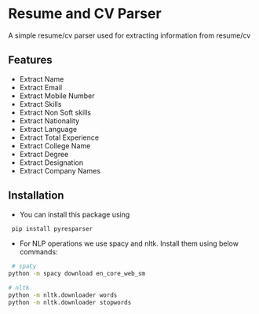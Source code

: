 
# Resume and CV Parser

A simple resume/cv parser used for extracting information from resume/cv

## Features

- Extract Name
- Extract Email
- Extract Mobile Number
- Extract Skills
- Extract Non Soft skills
- Extract Nationality
- Extract Language
- Extract Total Experience
- Extract College Name
- Extract Degree
- Extract Designation
- Extract Company Names
  
## Installation

- You can install this package using

```bash
 pip install pyresparser
```
- For NLP operations we use spacy and nltk. Install them using below commands:
```bash
 # spaCy
python -m spacy download en_core_web_sm

# nltk
python -m nltk.downloader words
python -m nltk.downloader stopwords
```

